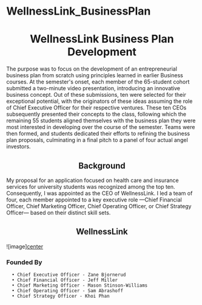 # WellnessLink_BusinessPlan
 # <div align="center"> WellnessLink Business Plan Development   </div>
The purpose was to focus on the development of an entrepreneurial business plan from scratch using principles learned in earlier Business courses. At the semester's onset, each member of the 65-student cohort submitted a two-minute video presentation, introducing an innovative business concept. Out of these submissions, ten were selected for their exceptional potential, with the originators of these ideas assuming the role of Chief Executive Officer for their respective ventures. These ten CEOs subsequently presented their concepts to the class, following which the remaining 55 students aligned themselves with the business plan they were most interested in developing over the course of the semester. Teams were then formed, and students dedicated their efforts to refining the business plan proposals, culminating in a final pitch to a panel of four actual angel investors.

## <div align="center"> Background </div>
My proposal for an application focused on health care and insurance services for university students was recognized among the top ten. Consequently, I was appointed as the CEO of WellnessLink. I led a team of four, each member appointed to a key executive role —Chief Financial Officer, Chief Marketing Officer, Chief Operating Officer, or Chief Strategy Officer— based on their distinct skill sets.

## <div align="center"> WellnessLink </div>

![image][center](https://github.com/Zane-Bjornerud/WellnessLink_BusinessPlan/assets/122947902/d5c5acb7-3c5d-4a05-a77f-49863b23ad77)


### Founded By
      • Chief Executive Officer - Zane Bjornerud
      • Chief Financial Officer - Jeff Miller
      • Chief Marketing Officer - Mason Stinson-Williams
      • Chief Operating Officer - Sam Abrashoff
      • Chief Strategy Officer - Khoi Phan
